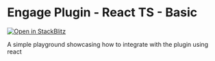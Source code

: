 # Engage Plugin - React TS - Basic

[![Open in StackBlitz](https://developer.stackblitz.com/img/open_in_stackblitz.svg)](https://stackblitz.com/fork/github/skedify/booking-plugin-examples/tree/develop/react-ts/basic?file=src%2FApp.tsx)

A simple playground showcasing how to integrate with the plugin using react
